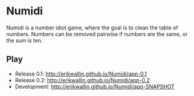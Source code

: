 Numidi
======

Numidi is a number idiot game, where the goal is to clean the table of numbers. Numbers can be removed pairwise if numbers are the same, or the sum is ten. 

Play
----
* Release 0.1: <http://erikwallin.github.io/Numidi/app-0.1>
* Release 0.2: <http://erikwallin.github.io/Numidi/app-0.2>
* Development: <http://erikwallin.github.io/Numidi/app-SNAPSHOT>
